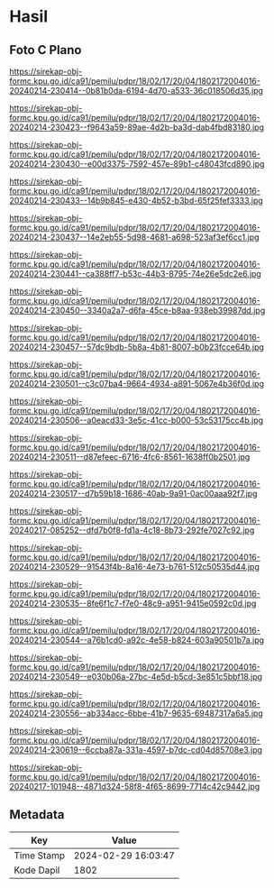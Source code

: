# Hasil

## Foto C Plano

https://sirekap-obj-formc.kpu.go.id/ca91/pemilu/pdpr/18/02/17/20/04/1802172004016-20240214-230414--0b81b0da-6194-4d70-a533-36c018506d35.jpg

https://sirekap-obj-formc.kpu.go.id/ca91/pemilu/pdpr/18/02/17/20/04/1802172004016-20240214-230423--f9643a59-89ae-4d2b-ba3d-dab4fbd83180.jpg

https://sirekap-obj-formc.kpu.go.id/ca91/pemilu/pdpr/18/02/17/20/04/1802172004016-20240214-230430--e00d3375-7592-457e-89b1-c48043fcd890.jpg

https://sirekap-obj-formc.kpu.go.id/ca91/pemilu/pdpr/18/02/17/20/04/1802172004016-20240214-230433--14b9b845-e430-4b52-b3bd-65f25fef3333.jpg

https://sirekap-obj-formc.kpu.go.id/ca91/pemilu/pdpr/18/02/17/20/04/1802172004016-20240214-230437--14e2eb55-5d98-4681-a698-523af3ef6cc1.jpg

https://sirekap-obj-formc.kpu.go.id/ca91/pemilu/pdpr/18/02/17/20/04/1802172004016-20240214-230441--ca388ff7-b53c-44b3-8795-74e26e5dc2e6.jpg

https://sirekap-obj-formc.kpu.go.id/ca91/pemilu/pdpr/18/02/17/20/04/1802172004016-20240214-230450--3340a2a7-d6fa-45ce-b8aa-938eb39987dd.jpg

https://sirekap-obj-formc.kpu.go.id/ca91/pemilu/pdpr/18/02/17/20/04/1802172004016-20240214-230457--57dc9bdb-5b8a-4b81-8007-b0b23fcce64b.jpg

https://sirekap-obj-formc.kpu.go.id/ca91/pemilu/pdpr/18/02/17/20/04/1802172004016-20240214-230501--c3c07ba4-9664-4934-a891-5067e4b36f0d.jpg

https://sirekap-obj-formc.kpu.go.id/ca91/pemilu/pdpr/18/02/17/20/04/1802172004016-20240214-230506--a0eacd33-3e5c-41cc-b000-53c53175cc4b.jpg

https://sirekap-obj-formc.kpu.go.id/ca91/pemilu/pdpr/18/02/17/20/04/1802172004016-20240214-230511--d87efeec-6716-4fc6-8561-1638ff0b2501.jpg

https://sirekap-obj-formc.kpu.go.id/ca91/pemilu/pdpr/18/02/17/20/04/1802172004016-20240214-230517--d7b59b18-1686-40ab-9a91-0ac00aaa92f7.jpg

https://sirekap-obj-formc.kpu.go.id/ca91/pemilu/pdpr/18/02/17/20/04/1802172004016-20240217-085252--dfd7b0f8-fd1a-4c18-8b73-292fe7027c92.jpg

https://sirekap-obj-formc.kpu.go.id/ca91/pemilu/pdpr/18/02/17/20/04/1802172004016-20240214-230529--91543f4b-8a16-4e73-b761-512c50535d44.jpg

https://sirekap-obj-formc.kpu.go.id/ca91/pemilu/pdpr/18/02/17/20/04/1802172004016-20240214-230535--8fe6f1c7-f7e0-48c9-a951-9415e0592c0d.jpg

https://sirekap-obj-formc.kpu.go.id/ca91/pemilu/pdpr/18/02/17/20/04/1802172004016-20240214-230544--a76b1cd0-a92c-4e58-b824-603a90501b7a.jpg

https://sirekap-obj-formc.kpu.go.id/ca91/pemilu/pdpr/18/02/17/20/04/1802172004016-20240214-230549--e030b06a-27bc-4e5d-b5cd-3e851c5bbf18.jpg

https://sirekap-obj-formc.kpu.go.id/ca91/pemilu/pdpr/18/02/17/20/04/1802172004016-20240214-230556--ab334acc-6bbe-41b7-9635-69487317a6a5.jpg

https://sirekap-obj-formc.kpu.go.id/ca91/pemilu/pdpr/18/02/17/20/04/1802172004016-20240214-230619--6ccba87a-331a-4597-b7dc-cd04d85708e3.jpg

https://sirekap-obj-formc.kpu.go.id/ca91/pemilu/pdpr/18/02/17/20/04/1802172004016-20240217-101948--4871d324-58f8-4f65-8699-7714c42c9442.jpg


## Metadata

| Key        | Value               |
| ---------- | ------------------- |
| Time Stamp | 2024-02-29 16:03:47 |
| Kode Dapil | 1802                |



